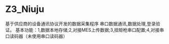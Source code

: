 # Z3_Niuju
基于供应商的设备通讯协议开发的数据采集程序
串口数据通讯,数据处理,登录验证。
基本功能：1,数据本地存储;2,对接MES上传数据;3,扭矩枪串口配置;4,对接串口读码器（未使用串口读码器）
